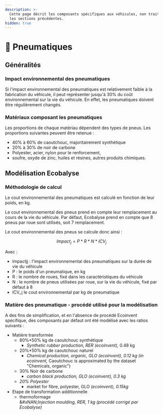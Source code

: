 ```yaml
---
description: >-
  Cette page décrit les composants spécifiques aux véhicules, non traités dans
  les sections précédentes.
hidden: true
---
```


# 🛞 Pneumatiques

## Généralités

### Impact environnemental des pneumatiques

Si l'impact environnemental des pneumatiques est relativement faible à la fabrication du véhicule, il peut représenter jusqu'à 30% du coût environnemental sur la vie du véhicule. En effet, les pneumatiques doivent être régulièrement changés.

### Matériaux composant les pneumatiques

Les proportions de chaque matériau dépendent des types de pneus. Les proportions suivantes peuvent être retenue :&#x20;

* 40% à 60% de caoutchouc, majoritairement synthétique
* 20% à 30% de noir de carbone
* Polyester, acier, nylon pour le renforcement,&#x20;
* soufre, oxyde de zinc, huiles et résines, autres produits chimiques.

## Modélisation Ecobalyse

### Méthodologie de calcul <a href="#methodologie-de-calcul" id="methodologie-de-calcul"></a>

Le cout environnemental des pneumatiques est calculé en fonction de leur poids, en kg.

Le cout environnemental des pneus prend en compte leur remplacement au cours de la vie du véhicule. Par défaut, Ecobalyse prend en compte que 8 pneus par roue sont utilisés, soit 7 remplacement.

Le cout environnemental des pneus se calcule donc ainsi :

$$
Impact_j=P*R*N*ICV_j
$$

Avec :

* Impactjj : l'impact environnemental des pneumatiques sur la durée de vie du véhicule
* P : le poids d'un pneumatique, en kg
* R : le nombre de roues, fixé dans les caractéristiques du véhicule
* N : le nombre de pneus utilisées par roue, sur la vie du véhicule, fixé par défaut à 8
* ICV\_j le cout environnemental par kg de pneumatique

### Matière des pneumatique - procédé utilisé pour la modélisation

A des fins de simplification, et en l'absence de procédé Ecoinvent spécifique, des composants par défaut ont été modélisé avec les ratios suivants :

* Matière transformée
  * 80%\*50% kg de caoutchouc synthétique
    * _Synthetic rubber production, RER (ecoinvent),_ 0.48 kg
  * 20%\*50% kg de caoutchouc naturel
    * _Chemical production, organic, GLO (ecoinvent), 0.12 kg (in ecoinvent,_ Caoutchouc is approximated by the dataset "Chemicals, organic")
  * 30% Noir de carbone
    * _carbon black production, GLO (ecoinvent), 0.3 kg_
  * _20% Polyester_
    * market for fibre, polyester, GLO _(ecoinvent), 0.15kg_
* Etape de transformation additionnelle
  * thermoformage \
    &#xNAN;_&#x49;njection moulding, RER, 1 kg (procédé corrigé par Ecobalyse)_

